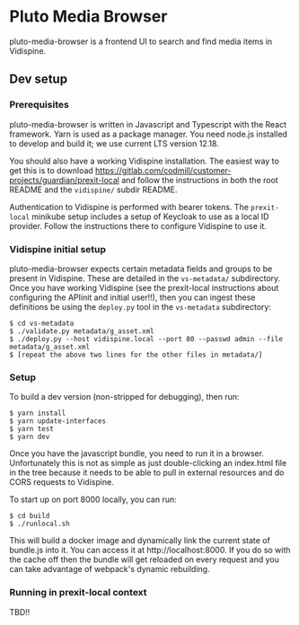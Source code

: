 #  Pluto Media Browser

pluto-media-browser is a frontend UI to search and find media items in Vidispine.

## Dev setup

### Prerequisites
pluto-media-browser is written in Javascript and Typescript with the React framework.  Yarn is used as a package manager.
You need node.js installed to develop and build it; we use current LTS version 12.18.

You should also have a working Vidispine installation.  The easiest way to get this is to download 
https://gitlab.com/codmill/customer-projects/guardian/prexit-local and follow the instructions in both the root README
and the `vidispine/` subdir README.

Authentication to Vidispine is performed with bearer tokens.  The `prexit-local` minikube setup includes a setup of
Keycloak to use as a local ID provider. Follow the instructions there to configure Vidispine to use it.

### Vidispine initial setup
pluto-media-browser expects certain metadata fields and groups to be present in Vidispine.  These are detailed in the
`vs-metadata/` subdirectory.
Once you have working Vidispine (see the prexit-local instructions about configuring the APIinit and initial user!!),
then you can ingest these definitions be using the `deploy.py` tool in the `vs-metadata` subdirectory:
```
$ cd vs-metadata
$ ./validate.py metadata/g_asset.xml
$ ./deploy.py --host vidispine.local --port 80 --passwd admin --file metadata/g_asset.xml
$ [repeat the above two lines for the other files in metadata/]
```

### Setup
To build a dev version (non-stripped for debugging), then run:
```
$ yarn install
$ yarn update-interfaces
$ yarn test
$ yarn dev
```

Once you have the javascript bundle, you need to run it in a browser.
Unfortunately this is not as simple as just double-clicking an index.html file in the tree because it needs to be able
to pull in external resources and do CORS requests to Vidispine.

To start up on port 8000 locally, you can run:
```
$ cd build
$ ./runlocal.sh
```

This will build a docker image and dynamically link the current state of bundle.js into it.  You can access it at
http://localhost:8000.  If you do so with the cache off then the bundle will get reloaded on every request and you
can take advantage of webpack's dynamic rebuilding.

### Running in prexit-local context

TBD!!